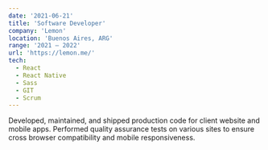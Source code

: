 ```yaml
---
date: '2021-06-21'
title: 'Software Developer'
company: 'Lemon'
location: 'Buenos Aires, ARG'
range: '2021 — 2022'
url: 'https://lemon.me/'
tech: 
  - React
  - React Native
  - Sass
  - GIT
  - Scrum
---
```


Developed, maintained, and shipped production code for client website and mobile apps. Performed quality assurance tests on various sites to ensure cross browser compatibility and mobile responsiveness.